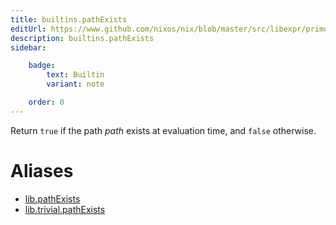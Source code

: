 ```yaml
---
title: builtins.pathExists
editUrl: https://www.github.com/nixos/nix/blob/master/src/libexpr/primops.cc
description: builtins.pathExists
sidebar:

    badge:
        text: Builtin
        variant: note

    order: 0
---
```


Return `true` if the path *path* exists at evaluation time, and
`false` otherwise.


# Aliases

- [lib.pathExists](/reference/libpathExists)
- [lib.trivial.pathExists](/reference/libtrivial.pathExists)


